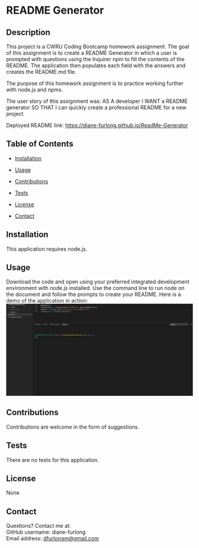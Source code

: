 # README Generator
    
## Description
    
This project is a CWRU Coding Bootcamp homework assignment. The goal of this assignment is to create a README Generator in which a user is prompted with questions using the Inquirer npm to fill the contents of the README. The application then populates each field with the answers and creates the README.md file.

     
The purpose of this homework assignment is to practice working further with node.js and npms.
       
The user story of this assignment was:
AS A developer
I WANT a README generator
SO THAT I can quickly create a professional README for a new project

Deployed README link: https://diane-furlong.github.io/ReadMe-Generator
    
## Table of Contents
    
* [Installation](#installation)
    
* [Usage](#usage)
    
* [Contributions](#contributions)
    
* [Tests](#tests)
    
* [License](#license)
    
* [Contact](#contact)
    
## Installation
    
This application requires node.js.
    
## Usage
    
Download the code and open using your preferred integrated development environment with node.js installed. Use the command line to run node on the document and follow the prompts to create your README. Here is a demo of the application in action:
![readme demo](assets/readme-demo.gif)
    
## Contributions
    
Contributions are welcome in the form of suggestions.
    
## Tests
    
There are no tests for this application.
    
## License
None
    
    
## Contact
Questions? Contact me at:
<br>
GitHub username: diane-furlong <br>
Email address: dfurlongm@gmail.com
